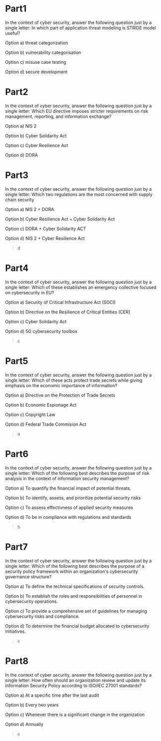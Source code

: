 # Part1

In the context of cyber security, answer the following question just by a single letter: In which part of application threat modeling is STRIDE model useful?

Option a) threat categorization

Option b) vulnerability categorisation

Option c) misuse case testing

Option d) secure development

# Part2

In the context of cyber security, answer the following question just by a single letter: Which EU directive imposes stricter requirements on risk management, reporting, and information exchange?

Option a) NIS 2

Option b) Cyber Solidarity Act

Option c) Cyber Resilience Act

Option d) DORA

# Part3

In the context of cyber security, answer the following question just by a single letter: Which two regulations are the most concerned with supply chain security

Option a) NIS 2 + DORA

Option b) Cyber Resilience Act + Cyber Solidarity Act

Option c) DORA + Cyber Solidarity ACT

Option d) NIS 2 + Cyber Resilience Act

> d

# Part4

In the context of cyber security, answer the following question just by a single letter: Which of these establishes an emergency collective focused on cybersecurity in EU?

Option a) Security of Critical Infrastructure Act (SOCI)

Option b) Directive on the Resilience of Critical Entities (CER)

Option c) Cyber Solidarity Act

Option d) 5G cybersecurity toolbox

> c

# Part5

In the context of cyber security, answer the following question just by a single letter: Which of these acts protect trade secrets while giving emphasis on the economic importance of information?

Option a) Directive on the Protection of Trade Secrets

Option b) Economic Espionage Act

Option c) Copyright Law

Option d) Federal Trade Commision Act

> a

# Part6

In the context of cyber security, answer the following question just by a single letter: Which of the following best describes the purpose of risk analysis in the context of information security management?

Option a) To quantify the financial impact of potential threats.

Option b) To identify, assess, and prioritize potential security risks

Option c) To assess effectivness of applied security measures

Option d) To be in compliance with regulations and standards

> b

# Part7

In the context of cyber security, answer the following question just by a single letter: Which of the following best describes the purpose of a security policy framework within an organization's cybersecurity governance structure?

Option a) To define the technical specifications of security controls.

Option b) To establish the roles and responsibilities of personnel in cybersecurity operations.

Option c) To provide a comprehensive set of guidelines for managing cybersecurity risks and compliance.

Option d) To determine the financial budget allocated to cybersecurity initiatives.

> c

# Part8

In the context of cyber security, answer the following question just by a single letter: How often should an organization review and update its Information Security Policy according to ISO/IEC 27001 standards?

Option a) At a specific time after the last audit

Option b) Every two years

Option c) Whenever there is a significant change in the organization

Option d) Annually

> c

